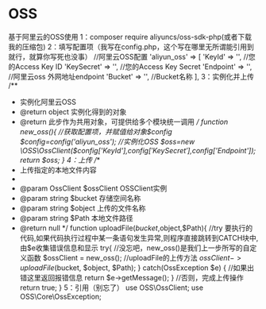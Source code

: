 # OSS
基于阿里云的OSS使用
1：composer require aliyuncs/oss-sdk-php(或者下载我的压缩包)
2：填写配置项（我写在config.php，这个写在哪里无所谓能引用到就行，就算你写死也没事）
//阿里云OSS配置
    'aliyun_oss' => [
        'KeyId'      => '',  //您的Access Key ID
        'KeySecret'  => '',  //您的Access Key Secret
        'Endpoint'   => '',  //阿里云oss 外网地址endpoint
        'Bucket'     => '',  //Bucket名称
    ],
3：实例化并上传
/**
 * 实例化阿里云OSS
 * @return object 实例化得到的对象
 * @return 此步作为共用对象，可提供给多个模块统一调用
 */
function new_oss(){
    //获取配置项，并赋值给对象$config
    $config=config('aliyun_oss');
    //实例化OSS
    $oss=new \OSS\OssClient($config['KeyId'],$config['KeySecret'],$config['Endpoint']);
    return $oss;
}
4：上传
/**
 * 上传指定的本地文件内容
 *
 * @param OssClient $ossClient OSSClient实例
 * @param string $bucket 存储空间名称
 * @param string $object 上传的文件名称
 * @param string $Path 本地文件路径
 * @return null
 */
function uploadFile($bucket,$object,$Path){
    //try 要执行的代码,如果代码执行过程中某一条语句发生异常,则程序直接跳转到CATCH块中,由$e收集错误信息和显示
    try{
        //没忘吧，new_oss()是我们上一步所写的自定义函数
        $ossClient = new_oss();
        //uploadFile的上传方法
        $ossClient->uploadFile($bucket, $object, $Path);
    } catch(OssException $e) {
        //如果出错这里返回报错信息
        return $e->getMessage();
    }
    //否则，完成上传操作
    return true;
}
5：引用（别忘了）
use OSS\OssClient;
use OSS\Core\OssException;
